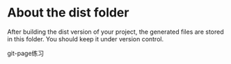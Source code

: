 # About the dist folder
After building the dist version of your project, the generated files are stored in this folder. You should keep it under version control.

git-page练习
